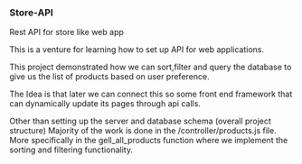 ### Store-API ###

Rest API for store like web app

This is a venture for learning how to set up API for web applications.

This project demonstrated how we can sort,filter and query the database
to give us the list of products based on user preference.

The Idea is that later we can connect this so some front end framework that
can dynamically update its pages through api calls.

Other than setting up the server and database schema (overall project structure)
Majority of the work is done in the /controller/products.js file. More specifically
in the gell_all_products function where we implement the sorting and filtering functionality.